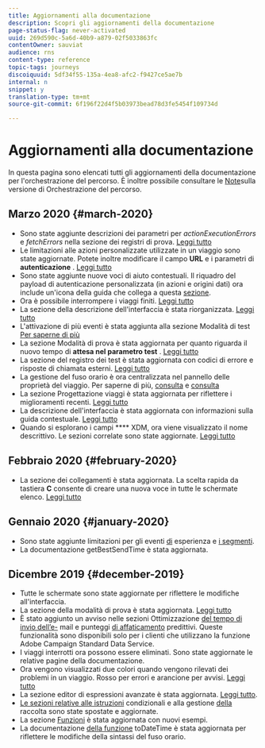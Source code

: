 ```yaml
---
title: Aggiornamenti alla documentazione
description: Scopri gli aggiornamenti della documentazione
page-status-flag: never-activated
uuid: 269d590c-5a6d-40b9-a879-02f5033863fc
contentOwner: sauviat
audience: rns
content-type: reference
topic-tags: journeys
discoiquuid: 5df34f55-135a-4ea8-afc2-f9427ce5ae7b
internal: n
snippet: y
translation-type: tm+mt
source-git-commit: 6f196f22d4f5b03973bead78d3fe5454f109734d

---
```



# Aggiornamenti alla documentazione

In questa pagina sono elencati tutti gli aggiornamenti della documentazione per l&#39;orchestrazione del percorso.
È inoltre possibile consultare le [Note](../release-notes/release-notes.md)sulla versione di Orchestrazione del percorso.

## Marzo 2020 {#march-2020}

* Sono state aggiunte descrizioni dei parametri per _actionExecutionErrors_ e _fetchErrors_ nella sezione dei registri di prova. [Leggi tutto](../action/testing-the-journey.md#viewing_logs)
* Le limitazioni alle azioni personalizzate utilizzate in un viaggio sono state aggiornate. Potete inoltre modificare il campo **URL** e i parametri di **autenticazione** . [Leggi tutto](../action/about-custom-action-configuration.md)
* Sono state aggiunte nuove voci di aiuto contestuali. Il riquadro del payload di autenticazione personalizzata (in azioni e origini dati) ora include un&#39;icona della guida che collega a questa [sezione](../datasource/external-data-sources.md#section_wjp_nl5_nhb).
* Ora è possibile interrompere i viaggi finiti. [Leggi tutto](../building-journeys/using-the-journey-designer.md)
* La sezione della descrizione dell&#39;interfaccia è stata riorganizzata. [Leggi tutto](../about/user-interface.md)
* L&#39;attivazione di più eventi è stata aggiunta alla sezione Modalità di test [Per saperne di più](../building-journeys/testing-the-journey.md#firing_events)
* La sezione Modalità di prova è stata aggiornata per quanto riguarda il nuovo tempo di **attesa nel parametro test** . [Leggi tutto](../building-journeys/testing-the-journey.md)
* La sezione del registro dei test è stata aggiornata con codici di errore e risposte di chiamata esterni. [Leggi tutto](../building-journeys/testing-the-journey.md#viewing_logs)
* La gestione del fuso orario è ora centralizzata nel pannello delle proprietà del viaggio. Per saperne di più, [consulta](../building-journeys/changing-properties.md#timezone) e [consulta](../building-journeys/timezone-management.md)
* La sezione Progettazione viaggi è stata aggiornata per riflettere i miglioramenti recenti. [Leggi tutto](../building-journeys/using-the-journey-designer.md)
* La descrizione dell&#39;interfaccia è stata aggiornata con informazioni sulla guida contestuale. [Leggi tutto](../about/user-interface.md#section_ksq_zr1_ffb)
* Quando si esplorano i campi **** XDM, ora viene visualizzato il nome descrittivo. Le sezioni correlate sono state aggiornate. [Leggi tutto](../about/user-interface.md#friendly-names-display)


## Febbraio 2020 {#february-2020}

* La sezione dei collegamenti è stata aggiornata. La scelta rapida da tastiera **C** consente di creare una nuova voce in tutte le schermate elenco. [Leggi tutto](../about/user-interface.md#section_ksq_zr1_ffb)

## Gennaio 2020 {#january-2020}

* Sono state aggiunte limitazioni per gli eventi [di](../datasource/adobe-experience-platform-data-source.md) esperienza e [i segmenti](../functions/functioninsegment.md).
* La documentazione [](../functions/functiongetbestsendtime.md) getBestSendTime è stata aggiornata.

## Dicembre 2019 {#december-2019}

* Tutte le schermate sono state aggiornate per riflettere le modifiche all&#39;interfaccia.
* La sezione della modalità di prova è stata aggiornata. [Leggi tutto](../building-journeys/testing-the-journey.md)
* È stato aggiunto un avviso nelle sezioni Ottimizzazione [del tempo di invio dell’e-](../building-journeys/wait-activity.md) mail e punteggi [di affaticamento](../usecase/leveraging-fatigue-scores.md) predittivi. Queste funzionalità sono disponibili solo per i clienti che utilizzano la funzione Adobe Campaign Standard Data Service.
* I viaggi interrotti ora possono essere eliminati. Sono state aggiornate le relative pagine della documentazione.
* Ora vengono visualizzati due colori quando vengono rilevati dei problemi in un viaggio. Rosso per errori e arancione per avvisi. [Leggi tutto](../about/troubleshooting.md)
* La sezione editor di espressioni avanzate è stata aggiornata. [Leggi tutto](../expression/expressionadvanced.md).
* [Le sezioni relative alle istruzioni](../expression/conditional-instruction.md) condizionali e alla gestione [della](../expression/collection-management-functions.md) raccolta sono state spostate e aggiornate.
* La sezione [Funzioni](../expression/functions.md) è stata aggiornata con nuovi esempi.
* La documentazione [della funzione](../functions/functiontodatetime.md) toDateTime è stata aggiornata per riflettere le modifiche della sintassi del fuso orario.
